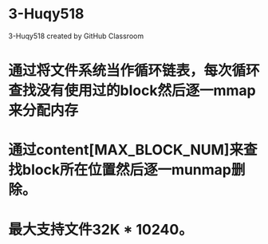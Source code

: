 # 3-Huqy518
3-Huqy518 created by GitHub Classroom
# 通过将文件系统当作循环链表，每次循环查找没有使用过的block然后逐一mmap来分配内存
# 通过content[MAX_BLOCK_NUM]来查找block所在位置然后逐一munmap删除。
# 最大支持文件32K * 10240。
